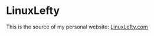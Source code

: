 # LinuxLefty

This is the source of my personal website: [LinuxLefty.com](https://www.linuxlefty.com)
